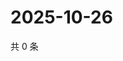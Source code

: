 # 2025-10-26

共 0 条

<!-- BEGIN ZHIHUVIDEO -->
<!-- 最后更新时间 Sun Oct 26 2025 17:10:29 GMT+0800 (China Standard Time) -->

<!-- END ZHIHUVIDEO -->

